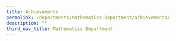 ```yaml
---
title: Achievements
permalink: /departments/Mathematics-Department/achievements/
description: ""
third_nav_title: Mathematics Department
---
```

